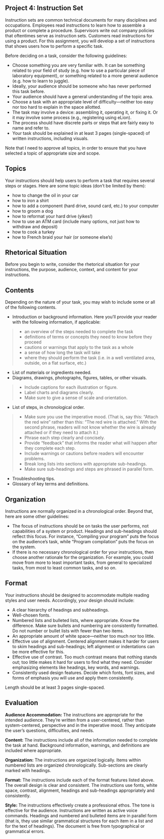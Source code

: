 ## Project 4: Instruction Set

Instruction sets are common technical documents for many disciplines and occupations. Employees read instructions to learn how to assemble a product or complete a procedure. Supervisors write out company policies that oftentimes serve as instruction sets. Customers read instructions for using a product. For this assignment, you will develop a set of instructions that shows users how to perform a specific task. 

Before deciding on a task, consider the following guidelines: 

* Choose something you are very familiar with. It can be something related to your field of study (e.g. how to use a particular piece of laboratory equipment), or something related to a more general audience (e.g. how to learn to juggle).
* Ideally, your audience should be someone who has never performed this task before.
* Your audience should have a general understanding of the topic area. 
* Choose a task with an appropriate level of difficulty—neither too easy nor too hard to explain in the space allotted. 
* The task may involve a device: assembling it, operating it, or fixing it. Or it may involve some process (e.g., registering using eLion). 
* The process should have discrete parts or steps that are fairly easy to name and refer to. 
* Your task should be explained in at least 3 pages (single-spaced) of written instructions, including visuals. 

Note that I need to approve all topics, in order to ensure that you have selected a topic of appropriate size and scope. 

## Topics
Your instructions should help users to perform a task that requires several steps or stages. Here are some topic ideas (don’t be limited by them): 

* how to change the oil in your car
*	how to iron a shirt
*	how to add a component (hard drive, sound card, etc.) to your computer 
*	how to groom a dog
*	how to reformat your hard drive (yikes!)
*	how to use an ATM card (include many options, not just how to withdraw and deposit) 
*	how to cook a turkey
*	how to French braid your hair (or someone else’s)

## Rhetorical Situation
Before you begin to write, consider the rhetorical situation for your instructions, the purpose, audience, context, and content for your instructions. 

## Contents 
Depending on the nature of your task, you may wish to include some or all of the following contents. 

*	Introduction or background information. Here you’ll provide your reader with the following information, if applicable:
>* an overview of the steps needed to complete the task
>* definitions of terms or concepts they need to know before they proceed
>* cautions or warnings that apply to the task as a whole
>* a sense of how long the task will take
>* where they should perform the task (i.e. in a well ventilated area, outside, on a flat surface, etc.) 

*	List of materials or ingredients needed. 
*	Diagrams, drawings, photographs, figures, tables, or other visuals.
>* Include captions for each illustration or figure. 
>* Label charts and diagrams clearly. 
>* Make sure to give a sense of scale and orientation. 

*	List of steps, in chronological order. 
>* Make sure you use the imperative mood. (That is, say this: “Attach the red wire” rather than this: “The red wire is attached.” With the second phrase, readers will not know whether the wire is already attached or if they need to attach it.)
>* Phrase each step clearly and concisely. 
>* Provide “feedback” that informs the reader what will happen after they complete each step. 
>* Include warnings or cautions before readers will encounter problems. 
>* Break long lists into sections with appropriate sub-headings. 
>* Make sure sub-headings and steps are phrased in parallel form. 
*	Troubleshooting tips. 
*	Glossary of key terms and definitions. 

## Organization
Instructions are normally organized in a chronological order. Beyond that, here are some other guidelines:

*	The focus of instructions should be on tasks the user performs, not capabilities of a system or product. Headings and sub-headings should reflect this focus. For instance, “Compiling your program” puts the focus on the audience’s task, while “Program compilation” puts the focus on the system. 
*	If there is no necessary chronological order for your instructions, then choose another rationale for the organization. For example, you could move from more to least important tasks, from general to specialized tasks, from most to least common tasks, and so on. 

## Format
Your instructions should be designed to accommodate multiple reading styles and user needs. Accordingly, your design should include:

*	A clear hierarchy of headings and subheadings. 
*	Well-chosen fonts.
*	Numbered lists and bulleted lists, where appropriate. Know the difference. Make sure bullets and numbering are consistently formatted. Do not number or bullet lists with fewer than two items. 
*	An appropriate amount of white space—neither too much nor too little. 
*	Effective use of alignment. Centered alignment makes it harder for users to skim headings and sub-headings; left alignment or indentations can be more effective for this. 
*	Effective use of contrast. Too much contrast means that nothing stands out; too little makes it hard for users to find what they need. Consider emphasizing elements like headings, key words, and warnings. 
*	Consistently used design features. Decide which fonts, font sizes, and forms of emphasis you will use and apply them consistently. 

Length should be at least 3 pages single-spaced. 

## Evaluation
 
**Audience Accommodation:** The instructions are appropriate for the intended audience. They’re written from a user-centered, rather than system-centered, perspective and in the imperative mood. They anticipate the user’s questions, difficulties, and needs. 

**Content:** The instructions include all of the information needed to complete the task at hand.  Background information, warnings, and definitions are included where appropriate. 
 
**Organization:** The instructions are organized logically. Items within numbered lists are organized chronologically. Sub-sections are clearly marked with headings.  

**Format:** The instructions include each of the format features listed above. The overall design is clear and consistent. The instructions use fonts, white space, contrast, alignment, headings and sub-headings appropriately and consistently. 

**Style:** The instructions effectively create a professional ethos. The tone is effective for the audience.  Instructions are written as active voice commands. Headings and numbered and bulleted items are in parallel form (that is, they use similar grammatical structures for each item in a list and for the text of headings). The document is free from typographical or grammatical errors.

